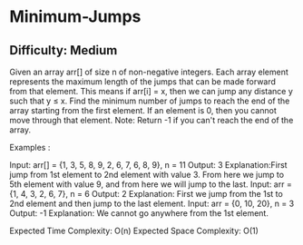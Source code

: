 # Minimum-Jumps

## Difficulty: Medium

Given an array arr[] of size n of non-negative integers. Each array element represents the maximum length of the jumps that can be made forward from that element. This means if arr[i] = x, then we can jump any distance y such that y ≤ x.
Find the minimum number of jumps to reach the end of the array starting from the first element. If an element is 0, then you cannot move through that element.
Note:  Return -1 if you can't reach the end of the array.

Examples : 

Input: arr[] = {1, 3, 5, 8, 9, 2, 6, 7, 6, 8, 9}, n = 11
Output: 3 
Explanation:First jump from 1st element to 2nd element with value 3. From here we jump to 5th element with value 9, and from here we will jump to the last. 
Input: arr = {1, 4, 3, 2, 6, 7}, n = 6
Output: 2 
Explanation: First we jump from the 1st to 2nd element and then jump to the last element.
Input: arr = {0, 10, 20}, n = 3
Output: -1
Explanation: We cannot go anywhere from the 1st element.

Expected Time Complexity: O(n)
Expected Space Complexity: O(1)
